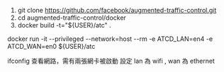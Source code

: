1. git clone https://github.com/facebook/augmented-traffic-control.git
2. cd augmented-traffic-control/docker
3. docker build -t="${USER}/atc" .


docker run -it --privileged --network=host --rm -e ATCD_LAN=en4 -e ATCD_WAN=en0 ${USER}/atc

ifconfig 查看網路，需有兩張網卡被啟動
設定 lan 為 wifi , wan 為 ethernet